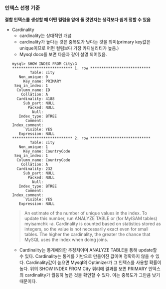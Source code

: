 ### 인덱스 선정 기준
**결합 인덱스를 생성할 때 어떤 컬럼을 앞에 둘 것인지는 생각보다 쉽게 정할 수 있음**
- Cardinality
  - cardinality는 상대적인 개념
  - cardinality가 높다는 것은 중복도가 낮다는 것을 의미(primary key값은 unique이므로 어떤 컬럼보다 가장 카디널리티가 높음.)
  - Mysql docs를 보면 다음과 같이 설명 되어있음.
  ```
  mysql> SHOW INDEX FROM City\G
  *************************** 1. row ***************************
          Table: city
     Non_unique: 0
       Key_name: PRIMARY
   Seq_in_index: 1
    Column_name: ID
      Collation: A
    Cardinality: 4188
       Sub_part: NULL
         Packed: NULL
           Null:
     Index_type: BTREE
        Comment:
  Index_comment:
        Visible: YES
     Expression: NULL
  *************************** 2. row ***************************
          Table: city
     Non_unique: 1
       Key_name: CountryCode
   Seq_in_index: 1
    Column_name: CountryCode
      Collation: A
    Cardinality: 232
       Sub_part: NULL
         Packed: NULL
           Null:
     Index_type: BTREE
        Comment:
  Index_comment:
        Visible: YES
     Expression: NULL
  ```
  > An estimate of the number of unique values in the index. To update this number, run ANALYZE TABLE or (for MyISAM tables) myisamchk -a.
  Cardinality is counted based on statistics stored as integers, so the value is not necessarily exact even for small tables. The higher the cardinality, the greater the chance that MySQL uses the index when doing joins.
  - Cardinality는 통계에의한 추정치이며 ANALYZE TABLE을 통해 update할 수 있다. Cardinality는 통계를 기반으로 만들어진 값이며 정확하지 않을 수 있다. Cardinality값이 높으면 Mysql의 Optimizer가 그 인덱스를 사용할 확률이 높다. 위의 SHOW INDEX FROM City 쿼리에 결과를 보면 PRIMARY 인덱스의 cardinality가 월등히 높은 것을 확인할 수 있다. 이는 중복도가 그만큼 낮기 때문이다.
